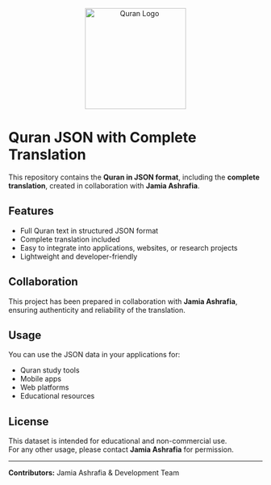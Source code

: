 <p align="center">
  <img src="Quran.png" alt="Quran Logo" width="200"/>
</p>

# Quran JSON with Complete Translation

This repository contains the **Quran in JSON format**, including the **complete translation**, created in collaboration with **Jamia Ashrafia**.

## Features
- Full Quran text in structured JSON format  
- Complete translation included  
- Easy to integrate into applications, websites, or research projects  
- Lightweight and developer-friendly  

## Collaboration
This project has been prepared in collaboration with **Jamia Ashrafia**, ensuring authenticity and reliability of the translation.  

## Usage
You can use the JSON data in your applications for:
- Quran study tools  
- Mobile apps  
- Web platforms  
- Educational resources  

## License
This dataset is intended for educational and non-commercial use.  
For any other usage, please contact **Jamia Ashrafia** for permission.  

---
**Contributors:** Jamia Ashrafia & Development Team  
